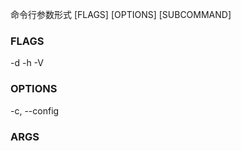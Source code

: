 命令行参数形式 [FLAGS] [OPTIONS] <output> [SUBCOMMAND]
### FLAGS
-d
-h
-V
### OPTIONS
-c, --config

### ARGS
<output>